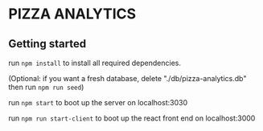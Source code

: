 # PIZZA ANALYTICS

## Getting started

run `npm install` to install all required dependencies.

(Optional: if you want a fresh database, delete "./db/pizza-analytics.db" then run `npm run seed`)

run `npm start` to boot up the server on localhost:3030

run `npm run start-client` to boot up the react front end on localhost:3000
